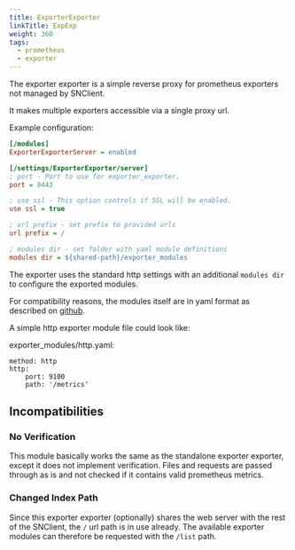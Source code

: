 ```yaml
---
title: ExporterExporter
linkTitle: ExpExp
weight: 360
tags:
  - prometheus
  - exporter
---
```


The exporter exporter is a simple reverse proxy for prometheus exporters not
managed by SNClient.

It makes multiple exporters accessible via a single proxy url.

Example configuration:

```ini
[/modules]
ExporterExporterServer = enabled

[/settings/ExporterExporter/server]
; port - Port to use for exporter_exporter.
port = 8443

; use ssl - This option controls if SSL will be enabled.
use ssl = true

; url prefix - set prefix to provided urls
url prefix = /

; modules dir - set folder with yaml module definitions
modules dir = ${shared-path}/exporter_modules
```

The exporter uses the standard http settings with an additional `modules dir` to
configure the exported modules.

For compatibility reasons, the modules itself are in yaml format as described
on [github](https://github.com/QubitProducts/exporter_exporter#configuration).

A simple http exporter module file could look like:

exporter_modules/http.yaml:

    method: http
    http:
        port: 9100
        path: '/metrics'

## Incompatibilities

### No Verification

This module basically works the same as the standalone exporter exporter, except
it does not implement verification. Files and requests are passed through as is
and not checked if it contains valid prometheus metrics.

### Changed Index Path

Since this exporter exporter (optionally) shares the web server with the rest of
the SNClient, the `/` url path is in use already. The available exporter
modules can therefore be requested with the `/list` path.
